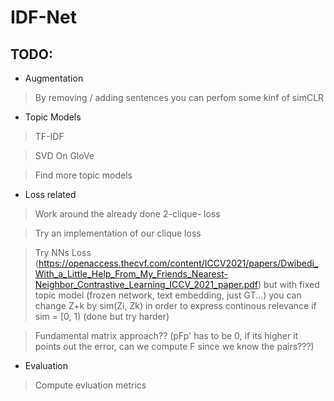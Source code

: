 # IDF-Net

## TODO: 

* Augmentation
> By removing / adding sentences you can perfom some kinf of simCLR

* Topic Models
> TF-IDF


> SVD On GloVe


> Find more topic models

* Loss related
 
> Work around the already done 2-clique- loss


> Try an implementation of our clique loss


> Try NNs Loss (https://openaccess.thecvf.com/content/ICCV2021/papers/Dwibedi_With_a_Little_Help_From_My_Friends_Nearest-Neighbor_Contrastive_Learning_ICCV_2021_paper.pdf) but with fixed topic model (frozen network, text embedding, just GT...) you can change Z+k by sim(Zi, Zk) in order to express continous relevance if sim = [0, 1) (done but try harder)

> Fundamental matrix approach?? (pFp' has to be 0, if its higher it points out the error, can we compute F since we know the pairs???)

* Evaluation

> Compute evluation metrics

